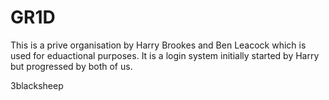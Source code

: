 # GR1D

This is a prive organisation by Harry Brookes and Ben Leacock which is used for eduactional purposes. It is a login system initially started by Harry but progressed by both of us.






























3blacksheep
